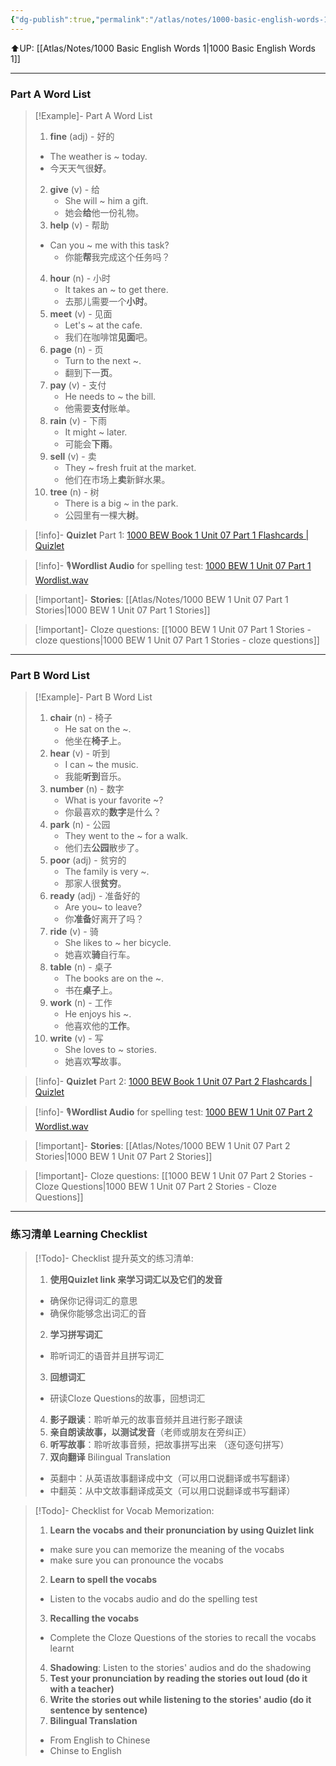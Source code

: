 ```yaml
---
{"dg-publish":true,"permalink":"/atlas/notes/1000-basic-english-words-1-unit-07/"}
---
```


⬆️UP: [[Atlas/Notes/1000 Basic English Words 1\|1000 Basic English Words 1]]

---
### Part A Word List

> [!Example]- Part A Word List
> 1. **fine** (adj) - 好的  
>	- The weather is ~ today.  
>	-  今天天气很**好**。
> 2. **give** (v) - 给  
>     - She will ~ him a gift.  
>     - 她会**给**他一份礼物。    
> 3. **help** (v) - 帮助  
> 	- Can you ~ me with this task?  
>     - 你能**帮**我完成这个任务吗？
> 4.  **hour** (n) - 小时  
>     - It takes an ~ to get there.  
>     - 去那儿需要一个**小时**。
> 5. **meet** (v) - 见面  
>     - Let's ~ at the cafe.  
>     - 我们在咖啡馆**见面**吧。
> 6. **page** (n) - 页  
>     - Turn to the next ~.  
>     - 翻到下一**页**。
> 7. **pay** (v) - 支付  
>     - He needs to ~ the bill.  
>     - 他需要**支付**账单。
> 8. **rain** (v) - 下雨  
>     - It might ~ later.  
>     - 可能会**下雨**。
> 9. **sell** (v) - 卖  
>     - They ~ fresh fruit at the market.  
>     - 他们在市场上**卖**新鲜水果。
> 10. **tree** (n) - 树  
>     - There is a big ~ in the park.  
>     - 公园里有一棵大**树**。


> [!info]- **Quizlet** Part 1: [1000 BEW Book 1 Unit 07 Part 1 Flashcards | Quizlet](https://quizlet.com/my/933073585/1000-bew-book-1-unit-07-part-1-flash-cards/?i=1vbzw5&x=1jqt)

> [!info]- 🎙️**Wordlist Audio** for spelling test: [1000 BEW 1 Unit 07 Part 1 Wordlist.wav](https://drive.google.com/file/d/1FOhDMfQNpmYJdn8KatfzxCwCmzTQGGfx/view?usp=drive_link)

> [!important]- **Stories**: [[Atlas/Notes/1000 BEW 1 Unit 07 Part 1 Stories\|1000 BEW 1 Unit 07 Part 1 Stories]]

> [!important]- Cloze questions: [[1000 BEW 1 Unit 07 Part 1 Stories - cloze questions\|1000 BEW 1 Unit 07 Part 1 Stories - cloze questions]]

---
### Part B Word List


> [!Example]- Part B Word List
> 1. **chair** (n) - 椅子  
>     - He sat on the ~.  
>     - 他坐在**椅子**上。
 > 2. **hear** (v) - 听到  
>     - I can ~ the music.  
>     - 我能**听到**音乐。
> 3. **number** (n) - 数字  
>     - What is your favorite ~?  
>     - 你最喜欢的**数字**是什么？
> 4. **park** (n) - 公园  
>     - They went to the ~ for a walk.  
>     - 他们去**公园**散步了。
> 5. **poor** (adj) - 贫穷的  
>     - The family is very ~.  
>     - 那家人很**贫穷**。
> 6. **ready** (adj) - 准备好的  
>     - Are you~ to leave?  
>     - 你**准备**好离开了吗？
> 7. **ride** (v) - 骑  
>     - She likes to ~ her bicycle.  
>     - 她喜欢**骑**自行车。
> 8. **table** (n) - 桌子  
>     - The books are on the ~.  
>     - 书在**桌子**上。
> 9. **work** (n) - 工作  
>     - He enjoys his ~.  
>     - 他喜欢他的**工作**。
> 10. **write** (v) - 写  
>     - She loves to ~ stories.  
>     - 她喜欢**写**故事。


> [!info]- **Quizlet** Part 2: [1000 BEW Book 1 Unit 07 Part 2 Flashcards | Quizlet](https://quizlet.com/my/933074061/1000-bew-book-1-unit-07-part-2-flash-cards/?i=1vbzw5&x=1jqt)

> [!info]- 🎙️**Wordlist Audio** for spelling test: [1000 BEW 1 Unit 07 Part 2 Wordlist.wav](https://drive.google.com/file/d/1jTi4aDlxsUMRrbzTk7G_M2cTkkkCFEo1/view?usp=drive_link)

> [!important]- **Stories**: [[Atlas/Notes/1000 BEW 1 Unit 07 Part 2 Stories\|1000 BEW 1 Unit 07 Part 2 Stories]]

> [!important]- Cloze questions: [[1000 BEW 1 Unit 07 Part 2 Stories - Cloze Questions\|1000 BEW 1 Unit 07 Part 2 Stories - Cloze Questions]]

---
### 练习清单 Learning Checklist

> [!Todo]- Checklist 提升英文的练习清单:
> 1. **使用Quizlet link 来学习词汇以及它们的发音** 
>	- 确保你记得词汇的意思 
>	- 确保你能够念出词汇的音 
> 2. **学习拼写词汇** 
>	- 聆听词汇的语音并且拼写词汇 
> 3. **回想词汇**
>	- 研读Cloze Questions的故事，回想词汇 
> 4. **影子跟读**：聆听单元的故事音频并且进行影子跟读 
> 5. **亲自朗读故事，以测试发音**（老师或朋友在旁纠正）
> 6. **听写故事**：聆听故事音频，把故事拼写出来 （逐句逐句拼写）
> 7. **双向翻译** Bilingual Translation 
>	- 英翻中：从英语故事翻译成中文（可以用口说翻译或书写翻译）
>	- 中翻英：从中文故事翻译成英文（可以用口说翻译或书写翻译）

> [!Todo]- Checklist for Vocab Memorization:
> 
> 1. **Learn the vocabs and their pronunciation by using Quizlet link**
>	- make sure you can memorize the meaning of the vocabs
>	- make sure you can pronounce the vocabs
> 2. **Learn to spell the vocabs**
>	- Listen to the vocabs audio and do the spelling test
> 3. **Recalling the vocabs**
>	- Complete the Cloze Questions of the stories to recall the vocabs learnt
> 4. **Shadowing**: Listen to the stories' audios and do the shadowing
> 5. **Test your pronunciation by reading the stories out loud (do it with a teacher)**
> 6. **Write the stories out while listening to the stories' audio (do it sentence by sentence)**
> 7. **Bilingual Translation** 
> 	- From English to Chinese
> 	- Chinse to English

